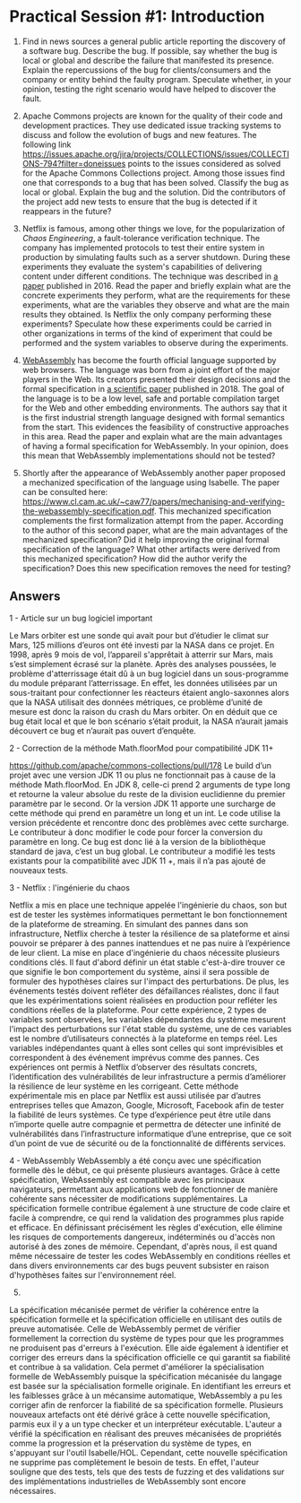 # Practical Session #1: Introduction

1. Find in news sources a general public article reporting the discovery of a software bug. Describe the bug. If possible, say whether the bug is local or global and describe the failure that manifested its presence. Explain the repercussions of the bug for clients/consumers and the company or entity behind the faulty program. Speculate whether, in your opinion, testing the right scenario would have helped to discover the fault.

2. Apache Commons projects are known for the quality of their code and development practices. They use dedicated issue tracking systems to discuss and follow the evolution of bugs and new features. The following link https://issues.apache.org/jira/projects/COLLECTIONS/issues/COLLECTIONS-794?filter=doneissues points to the issues considered as solved for the Apache Commons Collections project. Among those issues find one that corresponds to a bug that has been solved. Classify the bug as local or global. Explain the bug and the solution. Did the contributors of the project add new tests to ensure that the bug is detected if it reappears in the future?

3. Netflix is famous, among other things we love, for the popularization of *Chaos Engineering*, a fault-tolerance verification technique. The company has implemented protocols to test their entire system in production by simulating faults such as a server shutdown. During these experiments they evaluate the system's capabilities of delivering content under different conditions. The technique was described in [a paper](https://arxiv.org/ftp/arxiv/papers/1702/1702.05843.pdf) published in 2016. Read the paper and briefly explain what are the concrete experiments they perform, what are the requirements for these experiments, what are the variables they observe and what are the main results they obtained. Is Netflix the only company performing these experiments? Speculate how these experiments could be carried in other organizations in terms of the kind of experiment that could be performed and the system variables to observe during the experiments.

4. [WebAssembly](https://webassembly.org/) has become the fourth official language supported by web browsers. The language was born from a joint effort of the major players in the Web. Its creators presented their design decisions and the formal specification in [a scientific paper](https://people.mpi-sws.org/~rossberg/papers/Haas,%20Rossberg,%20Schuff,%20Titzer,%20Gohman,%20Wagner,%20Zakai,%20Bastien,%20Holman%20-%20Bringing%20the%20Web%20up%20to%20Speed%20with%20WebAssembly.pdf) published in 2018. The goal of the language is to be a low level, safe and portable compilation target for the Web and other embedding environments. The authors say that it is the first industrial strength language designed with formal semantics from the start. This evidences the feasibility of constructive approaches in this area. Read the paper and explain what are the main advantages of having a formal specification for WebAssembly. In your opinion, does this mean that WebAssembly implementations should not be tested? 

5.  Shortly after the appearance of WebAssembly another paper proposed a mechanized specification of the language using Isabelle. The paper can be consulted here: https://www.cl.cam.ac.uk/~caw77/papers/mechanising-and-verifying-the-webassembly-specification.pdf. This mechanized specification complements the first formalization attempt from the paper. According to the author of this second paper, what are the main advantages of the mechanized specification? Did it help improving the original formal specification of the language? What other artifacts were derived from this mechanized specification? How did the author verify the specification? Does this new specification removes the need for testing?

## Answers

1 - Article sur un bug logiciel important

Le Mars orbiter est une sonde qui avait pour but d’étudier le climat sur Mars, 125 millions d’euros ont été investi par la NASA dans ce projet. En 1998, après 9 mois de vol, l’appareil s'apprêtait à atterrir sur Mars, mais s’est simplement écrasé sur la planète. Après des analyses poussées, le problème d'atterrissage était dû à un bug logiciel dans un sous-programme du module préparant l’atterrissage. En effet, les données utilisées par un sous-traitant pour confectionner les réacteurs étaient anglo-saxonnes alors que la NASA utilisait des données métriques, ce problème d’unité de mesure est donc la raison du crash du Mars orbiter. On en déduit que ce bug était local et que le bon scénario s’était produit, la NASA n’aurait jamais découvert ce bug et n’aurait pas ouvert d’enquête.


2 - Correction de la méthode Math.floorMod pour compatibilité JDK 11+

https://github.com/apache/commons-collections/pull/178
Le build d’un projet avec une version JDK 11 ou plus ne fonctionnait pas à cause de la méthode Math.floorMod. En JDK 8, celle-ci prend 2 arguments de type long et retourne la valeur absolue du reste de la division euclidienne du premier paramètre par le second. Or la version JDK 11 apporte une surcharge de cette méthode qui prend en paramètre un long et un int. Le code utilise la version précédente et rencontre donc des problèmes avec cette surcharge. Le contributeur à donc modifier le code pour forcer la conversion du paramètre en long. Ce bug est donc lié à la version de la bibliothèque standard de java, c’est un bug global. Le contributeur a modifié les tests existants pour la compatibilité avec JDK 11 +, mais il n’a pas ajouté de nouveaux tests.


3 - Netflix : l'ingénierie du chaos

Netflix a mis en place une technique appelée l'ingénierie du chaos, son but est de tester les systèmes informatiques permettant le bon fonctionnement de la plateforme de streaming. En simulant des pannes dans son infrastructure, Netflix cherche à tester la résilience de sa plateforme et ainsi pouvoir se préparer à des pannes inattendues et ne pas nuire à l’expérience de leur client. 
La mise en place d'ingénierie du chaos nécessite plusieurs conditions clés. Il faut d'abord définir un état stable c'est-à-dire trouver ce que signifie le bon comportement du système, ainsi il sera possible de formuler des hypothèses claires sur l'impact des perturbations. De plus, les événements testés doivent refléter des défaillances réalistes, donc il faut que les expérimentations soient réalisées en production pour refléter les conditions réelles de la plateforme. 
Pour cette expérience, 2 types de variables sont observées, les variables dépendantes du système mesurent l'impact des perturbations sur l'état stable du système, une de ces variables est le nombre d’utilisateurs connectés à la plateforme en temps réel.
Les variables indépendantes quant à elles sont celles qui sont imprévisibles et correspondent à des événement imprévus comme des pannes.
Ces expériences ont permis à Netflix d’observer des résultats concrets, l’identification des vulnérabilités de leur infrastructure a permis d’améliorer la résilience de leur système en les corrigeant.
Cette méthode expérimentale mis en place par Netflix est aussi utilisée par d’autres entreprises telles que Amazon, Google, Microsoft, Facebook afin de tester la fiabilité de leurs systèmes.
Ce type d’expérience peut être utile dans n’importe quelle autre compagnie et permettra de détecter une infinité de vulnérabilités dans l’infrastructure informatique d’une entreprise, que ce soit d’un point de vue de sécurité ou de la fonctionnalité de différents services.

4 - WebAssembly
WebAssembly a été conçu avec une spécification formelle dès le début, ce qui présente plusieurs avantages. Grâce à cette spécification, WebAssembly est compatible avec les principaux navigateurs, permettant aux applications web de fonctionner de manière cohérente sans nécessiter de modifications supplémentaires. La spécification formelle contribue également à une structure de code claire et facile à comprendre, ce qui rend la validation des programmes plus rapide et efficace. En définissant précisément les règles d'exécution, elle élimine les risques de comportements dangereux, indéterminés ou d'accès non autorisé à des zones de mémoire. Cependant, d'après nous, il est quand même nécessaire de tester les codes WebAssembly en conditions réelles et dans divers environnements car des bugs peuvent subsister en raison d'hypothèses faites sur l'environnement réel.

5) 
La spécification mécanisée permet de vérifier la cohérence entre la spécification formelle et la spécification officielle en utilisant des outils de preuve automatisée. Celle de WebAssembly permet de vérifier formellement la correction du système de types pour que les programmes ne produisent pas d'erreurs à l'exécution. Elle aide également à identifier et corriger des erreurs dans la spécification officielle ce qui garantit sa fiabilité et contribue à sa validation. Cela permet d'améliorer la spécialisation formelle de WebAssembly puisque la spécification mécanisée du langage est basée sur la spécialisation formelle originale. En identifiant les erreurs et les faiblesses grâce à un mécansime automatique, WebAssembly a pu les corriger afin de renforcer la fiabilité de sa spécification formelle. Plusieurs nouveaux artefacts ont été dérivé grâce à cette nouvelle spécification, parmis eux il y a un type checker et un interpréteur exécutable. L'auteur a vérifié la spécification en réalisant des preuves mécanisées de propriétés comme la progression et la préservation du système de types, en s'appuyant sur l'outil Isabelle/HOL. Cependant, cette nouvelle spécification ne supprime pas complètement le besoin de tests. En effet,  l'auteur souligne que des tests, tels que des tests de fuzzing et des validations sur des implémentations industrielles de WebAssembly sont encore nécessaires.